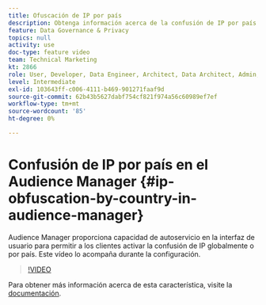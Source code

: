 ```yaml
---
title: Ofuscación de IP por país
description: Obtenga información acerca de la confusión de IP por país en Audience Manager. Esta aplicación proporciona capacidad de autoservicio en la interfaz de usuario para permitir a los clientes activar la confusión de IP globalmente o por país. Este vídeo lo acompaña durante la configuración.
feature: Data Governance & Privacy
topics: null
activity: use
doc-type: feature video
team: Technical Marketing
kt: 2866
role: User, Developer, Data Engineer, Architect, Data Architect, Admin, Leader
level: Intermediate
exl-id: 103643ff-c006-4111-b469-901271faaf9d
source-git-commit: 62b43b5627dabf754cf821f974a56c60989ef7ef
workflow-type: tm+mt
source-wordcount: '85'
ht-degree: 0%

---
```


# Confusión de IP por país en el Audience Manager {#ip-obfuscation-by-country-in-audience-manager}

Audience Manager proporciona capacidad de autoservicio en la interfaz de usuario para permitir a los clientes activar la confusión de IP globalmente o por país. Este vídeo lo acompaña durante la configuración.

>[!VIDEO](https://video.tv.adobe.com/v/27218/?quality=9)

Para obtener más información acerca de esta característica, visite la [documentación](https://experiencecloud.adobe.com/resources/help/es_ES/aam/ip-obfuscation.html).
